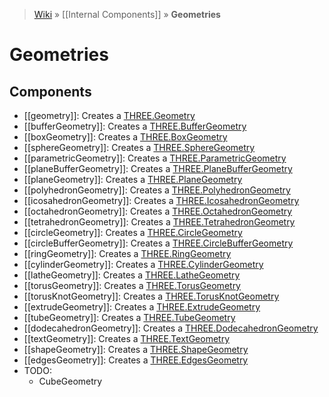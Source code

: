 > [Wiki](Home) » [[Internal Components]] » **Geometries**

# Geometries

## Components

* [[geometry]]: Creates a [THREE.Geometry](http://threejs.org/docs/#Reference/Extras.Geometries/Geometry)
* [[bufferGeometry]]: Creates a [THREE.BufferGeometry](http://threejs.org/docs/#Reference/Core/BufferGeometry)
* [[boxGeometry]]: Creates a [THREE.BoxGeometry](http://threejs.org/docs/#Reference/Extras.Geometries/BoxGeometry)
* [[sphereGeometry]]: Creates a [THREE.SphereGeometry](http://threejs.org/docs/#Reference/Extras.Geometries/SphereGeometry)
* [[parametricGeometry]]: Creates a [THREE.ParametricGeometry](http://threejs.org/docs/#Reference/Extras.Geometries/ParametricGeometry)
* [[planeBufferGeometry]]: Creates a [THREE.PlaneBufferGeometry](http://threejs.org/docs/#Reference/Extras.Geometries/PlaneBufferGeometry)
* [[planeGeometry]]: Creates a [THREE.PlaneGeometry](http://threejs.org/docs/#Reference/Extras.Geometries/PlaneGeometry)
* [[polyhedronGeometry]]: Creates a [THREE.PolyhedronGeometry](http://threejs.org/docs/#Reference/Extras.Geometries/PolyhedronGeometry)
* [[icosahedronGeometry]]: Creates a [THREE.IcosahedronGeometry](http://threejs.org/docs/#Reference/Extras.Geometries/IcosahedronGeometry)
* [[octahedronGeometry]]: Creates a [THREE.OctahedronGeometry](http://threejs.org/docs/#Reference/Extras.Geometries/OctahedronGeometry)
* [[tetrahedronGeometry]]: Creates a [THREE.TetrahedronGeometry](http://threejs.org/docs/#Reference/Extras.Geometries/TetrahedronGeometry)
* [[circleGeometry]]: Creates a [THREE.CircleGeometry](http://threejs.org/docs/#Reference/Extras.Geometries/CircleGeometry)
* [[circleBufferGeometry]]: Creates a [THREE.CircleBufferGeometry](http://threejs.org/docs/#Reference/Extras.Geometries/CircleBufferGeometry)
* [[ringGeometry]]: Creates a [THREE.RingGeometry](http://threejs.org/docs/#Reference/Extras.Geometries/RingGeometry)
* [[cylinderGeometry]]: Creates a [THREE.CylinderGeometry](http://threejs.org/docs/#Reference/Extras.Geometries/CylinderGeometry)
* [[latheGeometry]]: Creates a [THREE.LatheGeometry](http://threejs.org/docs/#Reference/Extras.Geometries/LatheGeometry)
* [[torusGeometry]]: Creates a [THREE.TorusGeometry](http://threejs.org/docs/#Reference/Extras.Geometries/TorusGeometry)
* [[torusKnotGeometry]]: Creates a [THREE.TorusKnotGeometry](https://threejs.org/docs/#Reference/Geometries/TorusKnotGeometry)
* [[extrudeGeometry]]: Creates a [THREE.ExtrudeGeometry](http://threejs.org/docs/#Reference/Extras.Geometries/ExtrudeGeometry)
* [[tubeGeometry]]: Creates a [THREE.TubeGeometry](http://threejs.org/docs/#Reference/Extras.Geometries/TubeGeometry)
* [[dodecahedronGeometry]]: Creates a [THREE.DodecahedronGeometry](http://threejs.org/docs/index.html#Reference/Extras.Geometries/DodecahedronGeometry)
* [[textGeometry]]: Creates a [THREE.TextGeometry](http://threejs.org/docs/#Reference/Extras.Geometries/TextGeometry)
* [[shapeGeometry]]: Creates a [THREE.ShapeGeometry](https://threejs.org/docs/#Reference/Geometries/ShapeGeometry)
* [[edgesGeometry]]: Creates a [THREE.EdgesGeometry](https://threejs.org/docs/#Reference/Geometries/EdgesGeometry)
* TODO:
  * CubeGeometry
